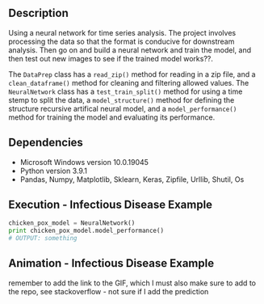 ## Description 
Using a neural network for time series analysis. The project involves processing the data so that the format is conducive for downstream analysis. Then go on and build a neural network and train the model, and then test out new images to see if the trained model works??. 

The `DataPrep` class has a `read_zip()` method for reading in a zip file,  and a `clean_dataframe()` method for cleaning and filtering allowed values. The `NeuralNetwork` class has a `test_train_split()` method for using a time stemp to split the data, a `model_structure()` method for defining the structure recursive artifical neural model,  and a `model_performance()` method for training the model and evaluating its performance.   

## Dependencies
* Microsoft Windows version 10.0.19045
* Python version 3.9.1
* Pandas, Numpy, Matplotlib, Sklearn, Keras, Zipfile, Urllib, Shutil, Os 

## Execution - Infectious Disease Example
```python
chicken_pox_model = NeuralNetwork()
print chicken_pox_model.model_performance()
# OUTPUT: something
```

## Animation - Infectious Disease Example
remember to add the link to the GIF, which I must also make sure to add to the repo, see stackoverflow - not sure if I add the prediction

